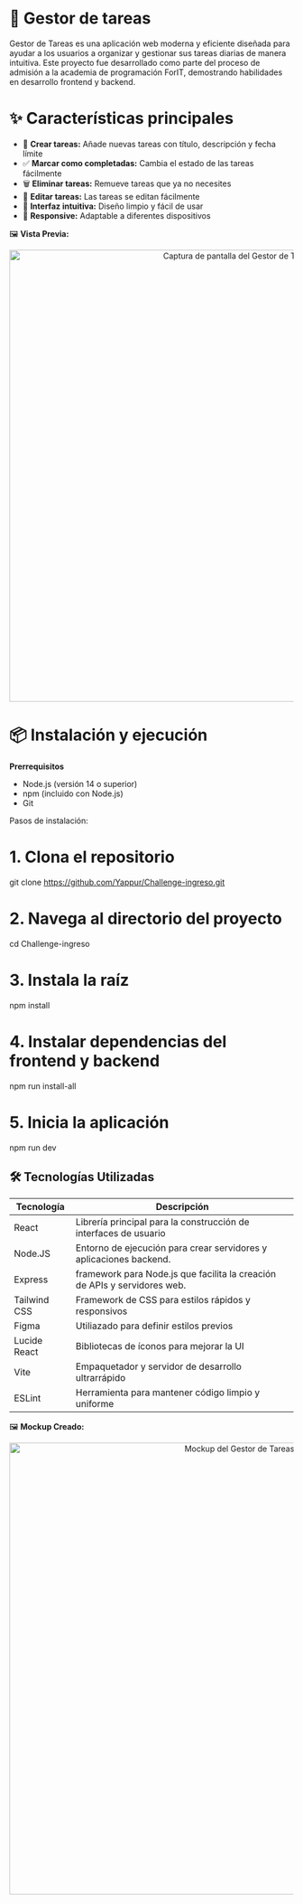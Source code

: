 # 📩 Gestor de tareas

Gestor de Tareas es una aplicación web moderna y eficiente diseñada para ayudar a los usuarios a organizar y gestionar sus tareas diarias de manera intuitiva. Este proyecto fue desarrollado como parte del proceso de admisión a la academia de programación ForIT, demostrando habilidades en desarrollo frontend y backend.

# ✨ Características principales

- 📝 **Crear tareas:** Añade nuevas tareas con título, descripción y fecha límite
- ✅ **Marcar como completadas:** Cambia el estado de las tareas fácilmente
- 🗑️ **Eliminar tareas:** Remueve tareas que ya no necesites
- 💾 **Editar tareas:** Las tareas se editan fácilmente
- 🎨 **Interfaz intuitiva:** Diseño limpio y fácil de usar
- 📱 **Responsive:** Adaptable a diferentes dispositivos

🖼️ **Vista Previa:**

<div align="center">
  <img src="https://i.imgur.com/feyrt8V.png" alt="Captura de pantalla del Gestor de Tareas" width="800">
</div>

# 📦 Instalación y ejecución

**Prerrequisitos**

- Node.js (versión 14 o superior)
- npm (incluido con Node.js)
- Git

Pasos de instalación:

# 1. Clona el repositorio

git clone https://github.com/Yappur/Challenge-ingreso.git

# 2. Navega al directorio del proyecto

cd Challenge-ingreso

# 3. Instala la raíz

npm install

# 4. Instalar dependencias del frontend y backend

npm run install-all

# 5. Inicia la aplicación

npm run dev

## 🛠️ Tecnologías Utilizadas

<div align="center">

| Tecnología   | Descripción                                                               |
| ------------ | ------------------------------------------------------------------------- |
| React        | Librería principal para la construcción de interfaces de usuario          |
| Node.JS      | Entorno de ejecución para crear servidores y aplicaciones backend.        |
| Express      | framework para Node.js que facilita la creación de APIs y servidores web. |
| Tailwind CSS | Framework de CSS para estilos rápidos y responsivos                       |
| Figma        | Utiliazado para definir estilos previos                                   |
| Lucide React | Bibliotecas de íconos para mejorar la UI                                  |
| Vite         | Empaquetador y servidor de desarrollo ultrarrápido                        |
| ESLint       | Herramienta para mantener código limpio y uniforme                        |

</div>

🖼️ **Mockup Creado:**

<div align="center">
  <img src="https://i.imgur.com/KQrr7xb.png" alt="Mockup del Gestor de Tareas" width="800">
</div>
